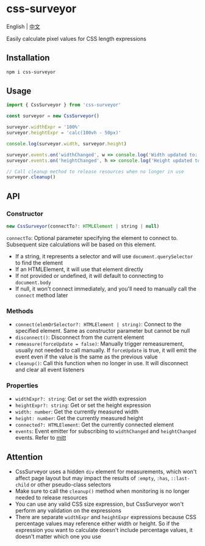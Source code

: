 # css-surveyor

English | [中文](README_CN.md)

Easily calculate pixel values for CSS length expressions

## Installation

```bash
npm i css-surveyor
```

## Usage

```javascript
import { CssSurveyor } from 'css-surveyor'

const surveyor = new CssSurveyor()

surveyor.widthExpr = '100%'
surveyor.heightExpr = 'calc(100vh - 50px)'

console.log(surveyor.width, surveyor.height)

surveyor.events.on('widthChanged', w => console.log('Width updated to:', w))
surveyor.events.on('heightChanged', h => console.log('Height updated to:', h))

// Call cleanup method to release resources when no longer in use
surveyor.cleanup()
```

## API

### Constructor

```javascript
new CssSurveyor(connectTo?: HTMLElement | string | null)
```

`connectTo`: Optional parameter specifying the element to connect to. Subsequent size calculations will be based on this element.

- If a string, it represents a selector and will use `document.querySelector` to find the element
- If an HTMLElement, it will use that element directly
- If not provided or undefined, it will default to connecting to `document.body`
- If null, it won't connect immediately, and you'll need to manually call the `connect` method later

### Methods

- `connect(elemOrSelector?: HTMLElement | string)`: Connect to the specified element. Same as constructor parameter but cannot be null
- `disconnect()`: Disconnect from the current element
- `remeasure(forceUpdate = false)`: Manually trigger remeasurement, usually not needed to call manually. If `forceUpdate` is true, it will emit the event even if the value is the same as the previous value
- `cleanup()`: Call this function when no longer in use. It will disconnect and clear all event listeners

### Properties

- `widthExpr?: string`: Get or set the width expression
- `heightExpr?: string`: Get or set the height expression
- `width: number`: Get the currently measured width
- `height: number`: Get the currently measured height
- `connected?: HTMLElement`: Get the currently connected element
- `events`: Event emitter for subscribing to `widthChanged` and `heightChanged` events. Refer to [mitt](https://github.com/developit/mitt)

## Attention

- CssSurveyor uses a hidden `div` element for measurements, which won't affect page layout but may impact the results of `:empty`, `:has`, `::last-child` or other pseudo-class selectors
- Make sure to call the `cleanup()` method when monitoring is no longer needed to release resources
- You can use any valid CSS size expression, but CssSurveyor won't perform any validation on the expressions
- There are separate `widthExpr` and `heightExpr` expressions because CSS percentage values may reference either width or height. So if the expression you want to calculate doesn't include percentage values, it doesn't matter which one you use
